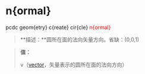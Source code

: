 # n{ormal}
pcdc geom{etry} c{reate} cir{cle} <span style='color: red;'>n{ormal}</span>
> **描述：**圆所在面的法向矢量方向。省缺：(0,0,1)

> 
> **值：**
> 
> v（[vector](数据类型/vector/)，矢量表示的圆所在面的法向方向）

